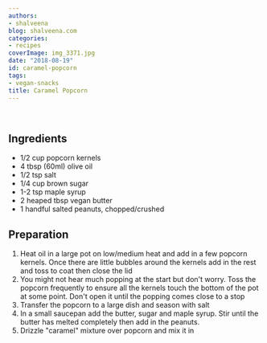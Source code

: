 ```yaml
---
authors:
- shalveena
blog: shalveena.com
categories:
- recipes
coverImage: img_3371.jpg
date: "2018-08-19"
id: caramel-popcorn
tags:
- vegan-snacks
title: Caramel Popcorn
---
```


 

## Ingredients

- 1/2 cup popcorn kernels
- 4 tbsp (60ml) olive oil
- 1/2 tsp salt
- 1/4 cup brown sugar
- 1-2 tsp maple syrup
- 2 heaped tbsp vegan butter
- 1 handful salted peanuts, chopped/crushed

## Preparation

1. Heat oil in a large pot on low/medium heat and add in a few popcorn kernels. Once there are little bubbles around the kernels add in the rest and toss to coat then close the lid
2. You might not hear much popping at the start but don't worry. Toss the popcorn frequently to ensure all the kernels touch the bottom of the pot at some point. Don't open it until the popping comes close to a stop
3. Transfer the popcorn to a large dish and season with salt
4. In a small saucepan add the butter, sugar and maple syrup. Stir until the butter has melted completely then add in the peanuts.
5. Drizzle "caramel" mixture over popcorn and mix it in
